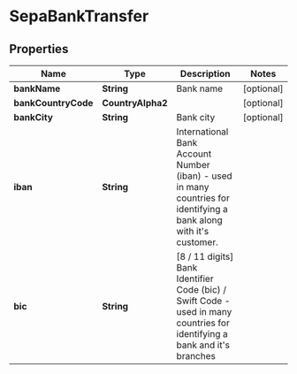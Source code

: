 

# SepaBankTransfer


## Properties

| Name | Type | Description | Notes |
|------------ | ------------- | ------------- | -------------|
|**bankName** | **String** | Bank name |  [optional] |
|**bankCountryCode** | **CountryAlpha2** |  |  [optional] |
|**bankCity** | **String** | Bank city |  [optional] |
|**iban** | **String** | International Bank Account Number (iban) - used in many countries for identifying a bank along with it&#39;s customer. |  |
|**bic** | **String** | [8 / 11 digits] Bank Identifier Code (bic) / Swift Code - used in many countries for identifying a bank and it&#39;s branches |  |



